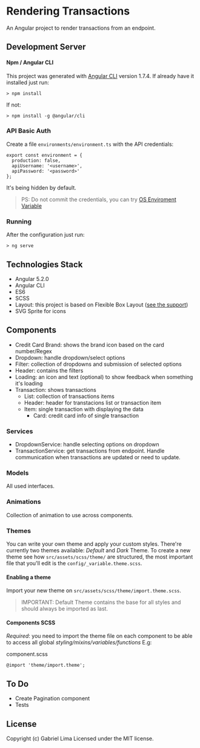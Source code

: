 # Rendering Transactions
An Angular project to render transactions from an endpoint.

## Development Server
#### Npm / Angular CLI
This project was generated with [Angular CLI](https://github.com/angular/angular-cli) version 1.7.4.
If already have it installed just run:

```
> npm install
```

If not:

```
> npm install -g @angular/cli
```

### API Basic Auth
Create a file `environments/environment.ts` with the API credentials:

```
export const environment = {
  production: false,
  apiUsername: '<username>',
  apiPassword: '<password>'
};
```

It's being hidden by default.

> PS: Do not commit the credentials, you can try [OS Enviroment Variable](https://medium.com/@natchiketa/angular-cli-and-os-environment-variables-4cfa3b849659)

### Running
After the configuration just run:

```
> ng serve
```

## Technologies Stack
- Angular 5.2.0
- Angular CLI
- ES6
- SCSS
- Layout: this project is based on Flexible Box Layout ([see the support](https://caniuse.com/#feat=flexbox))
- SVG Sprite for icons

## Components
- Credit Card Brand: shows the brand icon based on the card number/Regex
- Dropdown: handle dropdown/select options
- Filter: collection of dropdowns and submission of selected options
- Header: contains the filters
- Loading: an icon and text (optional) to show feedback when something it's loading
- Transaction: shows transactions
  - List: collection of transactions items
  - Header: header for transtacions list or transaction item
  - Item: single transaction with displaying the data
    - Card: credit card info of single transaction

### Services
- DropdownService: handle selecting options on dropdown
- TransactionService: get transactions from endpoint. Handle communication when transactions are updated or need to update.

### Models
All used interfaces.

### Animations
Collection of animation to use across components.

### Themes
You can write your own theme and apply your custom styles. There're currently two themes available: *Default* and *Dark* Theme.
To create a new theme see how `src/assets/scss/theme/` are structured, the most important file that you'll edit is the `config/_variable.theme.scss`.

#### Enabling a theme
Import your new theme on `src/assets/scss/theme/import.theme.scss`.
> IMPORTANT: Default Theme contains the base for all styles and should always be imported as last.

#### Components SCSS
*Required*: you need to import the theme file on each component to be able to access all global _styling/mixins/variables/functions_ E.g:

component.scss
```
@import 'theme/import.theme';
```

## To Do
- Create Pagination component
- Tests

## License
Copyright (c) Gabriel Lima Licensed under the MIT license.

